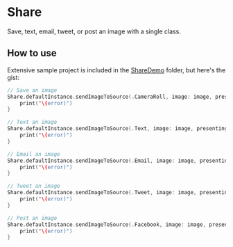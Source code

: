 Share
======

Save, text, email, tweet, or post an image with a single class.

How to use
----------

Extensive sample project is included in the [ShareDemo](https://github.com/patrickreynolds/Share/tree/master/ShareDemo) folder, but here's the gist:

```swift
// Save an image
Share.defaultInstance.sendImageToSource(.CameraRoll, image: image, presentingViewController: self) { error in
    print("\(error)")
}

// Text an image
Share.defaultInstance.sendImageToSource(.Text, image: image, presentingViewController: self) { error in
    print("\(error)")
}

// Email an image
Share.defaultInstance.sendImageToSource(.Email, image: image, presentingViewController: self) { error in
    print("\(error)")
}

// Tweet an image
Share.defaultInstance.sendImageToSource(.Tweet, image: image, presentingViewController: self) { error in
    print("\(error)")
}

// Post an image
Share.defaultInstance.sendImageToSource(.Facebook, image: image, presentingViewController: self) { error in
    print("\(error)")
}
```
